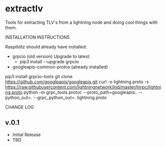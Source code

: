# extractlv
Tools for extracting TLV's from a lightning node and doing cool things with them.

INSTALLATION INSTRUCTIONS

Raspiblitz should already have installed:
- grpcio (old version) Upgrade to latest:
    - pip3 install --upgrade grpcio
- googleapis-common-protos (already installed)

pip3 install grpcio-tools
git clone https://github.com/googleapis/googleapis.git
curl -o lightning.proto -s https://raw.githubusercontent.com/lightningnetwork/lnd/master/lnrpc/lightning.proto
python -m grpc_tools.protoc --proto_path=googleapis:. --python_out=. --grpc_python_out=. lightning.proto


CHANGE LOG

v.0.1
-------
* Initial Release
* TBD

